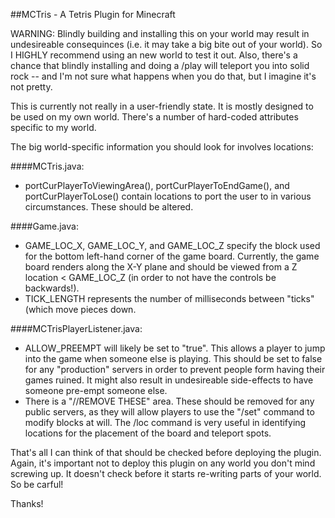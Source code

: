 ##MCTris - A Tetris Plugin for Minecraft

WARNING: Blindly building and installing this on your world may result in undesireable consequinces (i.e. it may take a big bite out of your world). So I HIGHLY recommend using an new world to test it out. Also, there's a chance that blindly installing and doing a /play will teleport you into solid rock -- and I'm not sure what happens when you do that, but I imagine it's not pretty.

This is currently not really in a user-friendly state. It is mostly designed to be used on my own world. There's a number of hard-coded attributes specific to my world.

The big world-specific information you should look for involves locations:

####MCTris.java:

* portCurPlayerToViewingArea(), portCurPlayerToEndGame(), and portCurPlayerToLose() contain locations to port the user to in various circumstances. These should be altered.

####Game.java:

* GAME_LOC_X, GAME_LOC_Y, and GAME_LOC_Z specify the block used for the bottom left-hand corner of the game board. Currently, the game board renders along the X-Y plane and should be viewed from a Z location < GAME_LOC_Z (in order to not have the controls be backwards!).
* TICK_LENGTH represents the number of milliseconds between "ticks" (which move pieces down.

####MCTrisPlayerListener.java:

* ALLOW_PREEMPT will likely be set to "true". This allows a player to jump into the game when someone else is playing. This should be set to false for any "production" servers in order to prevent people form having their games ruined. It might also result in undesireable side-effects to have someone pre-empt someone else.
* There is a "//REMOVE THESE" area. These should be removed for any public servers, as they will allow players to use the "/set" command to modify blocks at will. The /loc command is very useful in identifying locations for the placement of the board and teleport spots.

That's all I can think of that should be checked before deploying the plugin. Again, it's important not to deploy this plugin on any world you don't mind screwing up. It doesn't check before it starts re-writing parts of your world. So be carful!

Thanks!
